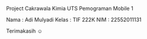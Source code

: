 Project Cakrawala Kimia
UTS Pemograman Mobile 1 

Nama  : Adi Mulyadi
Kelas : TIF 222K
NIM   : 22552011131

Terimakasih ☺
